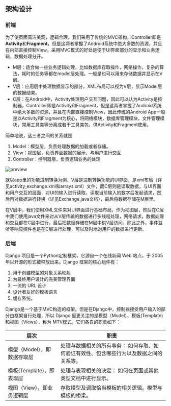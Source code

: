## 架构设计

### 前端

为了使页面简洁美观，逻辑合理。我们采用了传统的MVC架构，Controller即是**Activity**和**Fragment**，但是这两者掌握了Android系统中绝大多数的资源，并且在内部直接控制View。采用MVC模式的好处是便于UI界面部分的显示和业务逻辑，数据处理分开。

- M层：适合做一些业务逻辑处理，比如数据库存取操作，网络操作，复杂的算法，耗时的任务等都在model层处理。一般是也可以用来存储数据并显示在V层。
- V层：应用层中处理数据显示的部分，XML布局可以视为V层，显示Model层的数据结果。
- C层：在Android中，Activity处理用户交互问题，因此可以认为Activity是控制器，Controller即是Activity和Fragment，但是这两者掌握了Android系统中绝大多数的资源，并且在内部直接控制View，因此传统的Android App一般是以Activity和Fragment为核心，将网络模块，数据库管理模块，文件管理模块，常用工具类等分离成若干工具类包，供Activity和Fragment使用。

简单地说，这三者之间的关系就是

1. Model：模型层，负责处理数据的加载或者存储。
2. View：视图层，负责界面数据的展示，与用户进行交互
3. Controller：控制器层，负责逻辑业务的处理

![preview](https://camo.githubusercontent.com/9d34421767450639457be224c3f3e3cc866402ab/68747470733a2f2f706963342e7a68696d672e636f6d2f76322d63376561383537346332613864303463323761636365336161373635623235655f722e6a7067)

就以app里的功能进制转换为例，V层是进制转换功能的UI界面，是xml布局（详见activity_exchange.xml和arrays.xml）文件，而C层则是读取数据，与UI界面和用户交互的层面，对UI的输入进行读取，读取当前输入的数字后发起请求，然后再对数据进行转换（详见Exchange.java文档），最后将数据存储在M层里。

在V层中，我们使用XML文件来对UI界面进行基础布局，作为视图层，然后在C层中我们使用java文件来对从V层传输的数据进行多线程处理，网络请求，数据处理和交互都在C层中进行，最后把数据存储在M层中供V层访问。除此之外，事件监听等响应控件也是在C层进行处理，可以及时地对用户的数据进行更新。

### 后端

Django 项目是一个Python定制框架，它源自一个在线新闻 Web 站点，于 2005 年以开源的形式被释放出来。Django 框架的核心组件有：

1. 用于创建模型的对象关系映射
2. 为最终用户设计的完美管理界面
3. 一流的 URL 设计
4. 设计者友好的模板语言
5. 缓存系统。

Django是一个基于MVC构造的框架。但是在Django中，控制器接受用户输入的部分由框架自行处理，所以 Django 里更关注的是模型（Model）、模板(Template)和视图（Views），称为 MTV模式。它们各自的职责如下：

| 层次                        | 职责                                                         |
| --------------------------- | ------------------------------------------------------------ |
| 模型（Model），即数据存取层 | 处理与数据相关的所有事务： 如何存取、如何验证有效性、包含哪些行为以及数据之间的关系等。 |
| 模板(Template)，即表现层    | 处理与表现相关的决定： 如何在页面或其他类型文档中进行显示。  |
| 视图（View），即业务逻辑层  | 存取模型及调取恰当模板的相关逻辑。模型与模板的桥梁。         |
